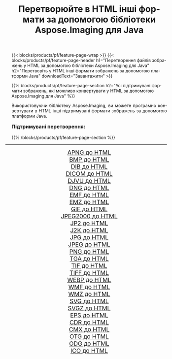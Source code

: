 ﻿---
title: Перетворюйте в HTML інші формати за допомогою бібліотеки Aspose.Imaging для Java 
weight: 3920
url: /uk/java/conversion/to/html/ 
lang: uk
langdirlevel: 2
locales: zh-hans,ja,it,ru,de,es,fr,nl,id,lt,pl,pt,vi,tr,ko,zh-hant,ar,hi,th,sv,cs,uk,he
description: За допомогою Aspose.Imaging ви можете конвертувати в HTML інші формати за допомогою Java
---

{{< blocks/products/pf/feature-page-wrap >}}
{{< blocks/products/pf/feature-page-header h1="Перетворення файлів зображень у HTML за допомогою бібліотеки Aspose.Imaging для Java" h2="Перетворіть у HTML інші формати зображень за допомогою платформи Java" downloadText="Завантажити" >}}


{{% blocks/products/pf/feature-page-section  h2="Усі підтримувані формати зображень, якi можливо конвертувати у HTML за допомогою Aspose.Imaging для Java" %}}
<p align=justify>Використовуючи бібліотеку Aspose.Imaging, ви можете програмно конвертувати в HTML інші підтримувані формати зображень за допомогою платформи Java.</p>
<h3 style="margin-top:16px;">
Підтримувані перетворення:
</h3>
{{% /blocks/products/pf/feature-page-section %}}
<div class="container-fluid productfamilypage bg-gray">
    <div class="convertypes bg-gray agp-content section">
        <div class="container">
		<hr style="margin-left:-20px;"/>
		<div class="row other-converters" style="gap: 10px;font-size: 19px;text-align:center;">
		    <div class='col-md-3 other-converter remove-lp remove-rp'><a href="/imaging/uk/java/conversion/apng-to-html/" style="padding:15px;">APNG до HTML</a></div>
<div class='col-md-3 other-converter remove-lp remove-rp'><a href="/imaging/uk/java/conversion/bmp-to-html/" style="padding:15px;">BMP до HTML</a></div>
<div class='col-md-3 other-converter remove-lp remove-rp'><a href="/imaging/uk/java/conversion/dib-to-html/" style="padding:15px;">DIB до HTML</a></div>
<div class='col-md-3 other-converter remove-lp remove-rp'><a href="/imaging/uk/java/conversion/dicom-to-html/" style="padding:15px;">DICOM до HTML</a></div>
<div class='col-md-3 other-converter remove-lp remove-rp'><a href="/imaging/uk/java/conversion/djvu-to-html/" style="padding:15px;">DJVU до HTML</a></div>
<div class='col-md-3 other-converter remove-lp remove-rp'><a href="/imaging/uk/java/conversion/dng-to-html/" style="padding:15px;">DNG до HTML</a></div>
<div class='col-md-3 other-converter remove-lp remove-rp'><a href="/imaging/uk/java/conversion/emf-to-html/" style="padding:15px;">EMF до HTML</a></div>
<div class='col-md-3 other-converter remove-lp remove-rp'><a href="/imaging/uk/java/conversion/emz-to-html/" style="padding:15px;">EMZ до HTML</a></div>
<div class='col-md-3 other-converter remove-lp remove-rp'><a href="/imaging/uk/java/conversion/gif-to-html/" style="padding:15px;">GIF до HTML</a></div>
<div class='col-md-3 other-converter remove-lp remove-rp'><a href="/imaging/uk/java/conversion/jpeg2000-to-html/" style="padding:15px;">JPEG2000 до HTML</a></div>
<div class='col-md-3 other-converter remove-lp remove-rp'><a href="/imaging/uk/java/conversion/jp2-to-html/" style="padding:15px;">JP2 до HTML</a></div>
<div class='col-md-3 other-converter remove-lp remove-rp'><a href="/imaging/uk/java/conversion/j2k-to-html/" style="padding:15px;">J2K до HTML</a></div>
<div class='col-md-3 other-converter remove-lp remove-rp'><a href="/imaging/uk/java/conversion/jpg-to-html/" style="padding:15px;">JPG до HTML</a></div>
<div class='col-md-3 other-converter remove-lp remove-rp'><a href="/imaging/uk/java/conversion/jpeg-to-html/" style="padding:15px;">JPEG до HTML</a></div>
<div class='col-md-3 other-converter remove-lp remove-rp'><a href="/imaging/uk/java/conversion/png-to-html/" style="padding:15px;">PNG до HTML</a></div>
<div class='col-md-3 other-converter remove-lp remove-rp'><a href="/imaging/uk/java/conversion/tga-to-html/" style="padding:15px;">TGA до HTML</a></div>
<div class='col-md-3 other-converter remove-lp remove-rp'><a href="/imaging/uk/java/conversion/tif-to-html/" style="padding:15px;">TIF до HTML</a></div>
<div class='col-md-3 other-converter remove-lp remove-rp'><a href="/imaging/uk/java/conversion/tiff-to-html/" style="padding:15px;">TIFF до HTML</a></div>
<div class='col-md-3 other-converter remove-lp remove-rp'><a href="/imaging/uk/java/conversion/webp-to-html/" style="padding:15px;">WEBP до HTML</a></div>
<div class='col-md-3 other-converter remove-lp remove-rp'><a href="/imaging/uk/java/conversion/wmf-to-html/" style="padding:15px;">WMF до HTML</a></div>
<div class='col-md-3 other-converter remove-lp remove-rp'><a href="/imaging/uk/java/conversion/wmz-to-html/" style="padding:15px;">WMZ до HTML</a></div>
<div class='col-md-3 other-converter remove-lp remove-rp'><a href="/imaging/uk/java/conversion/svg-to-html/" style="padding:15px;">SVG до HTML</a></div>
<div class='col-md-3 other-converter remove-lp remove-rp'><a href="/imaging/uk/java/conversion/svgz-to-html/" style="padding:15px;">SVGZ до HTML</a></div>
<div class='col-md-3 other-converter remove-lp remove-rp'><a href="/imaging/uk/java/conversion/eps-to-html/" style="padding:15px;">EPS до HTML</a></div>
<div class='col-md-3 other-converter remove-lp remove-rp'><a href="/imaging/uk/java/conversion/cdr-to-html/" style="padding:15px;">CDR до HTML</a></div>
<div class='col-md-3 other-converter remove-lp remove-rp'><a href="/imaging/uk/java/conversion/cmx-to-html/" style="padding:15px;">CMX до HTML</a></div>
<div class='col-md-3 other-converter remove-lp remove-rp'><a href="/imaging/uk/java/conversion/otg-to-html/" style="padding:15px;">OTG до HTML</a></div>
<div class='col-md-3 other-converter remove-lp remove-rp'><a href="/imaging/uk/java/conversion/odg-to-html/" style="padding:15px;">ODG до HTML</a></div>
<div class='col-md-3 other-converter remove-lp remove-rp'><a href="/imaging/uk/java/conversion/ico-to-html/" style="padding:15px;">ICO до HTML</a></div>
                </div>
        </div>
    </div>
</div>
<br/>

